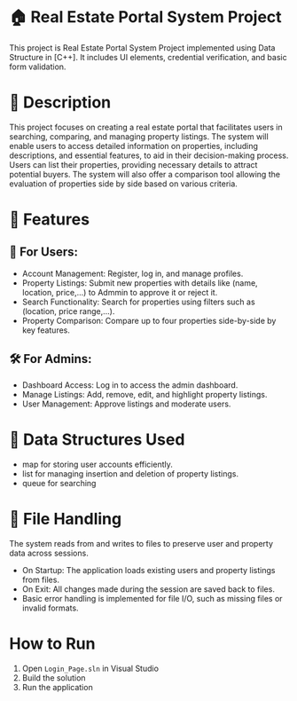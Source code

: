 # 🏠 Real Estate Portal System Project 
This project is Real Estate Portal System Project implemented using Data Structure in [C++]. It includes UI elements, credential verification, and basic form validation.


# 📌 Description
This project focuses on creating a real estate portal that facilitates users in searching, comparing, and managing property listings.
The system will enable users to access detailed information on properties, including descriptions, and essential features, to aid in their decision-making process.
Users can list their properties, providing necessary details to attract potential buyers.
The system will also offer a comparison tool allowing the evaluation of properties side by side based on various criteria.


# 🚀 Features
## 🔐 For Users:
- Account Management: Register, log in, and manage profiles.
- Property Listings: Submit new properties with details like (name, location, price,...) to Admmin to approve it or reject it.
- Search Functionality: Search for properties using filters such as (location, price range,...).
- Property Comparison: Compare up to four properties side-by-side by key features.
## 🛠️ For Admins:
- Dashboard Access: Log in to access the admin dashboard.
- Manage Listings: Add, remove, edit, and highlight property listings.
- User Management: Approve listings and moderate users.


# 💾 Data Structures Used
- map for storing user accounts efficiently.
- list for managing insertion and deletion of property listings.
- queue for searching

# 📂 File Handling
The system reads from and writes to files to preserve user and property data across sessions.
- On Startup: The application loads existing users and property listings from files.
- On Exit: All changes made during the session are saved back to files.
- Basic error handling is implemented for file I/O, such as missing files or invalid formats.


# How to Run
1. Open `Login_Page.sln` in Visual Studio
2. Build the solution
3. Run the application
